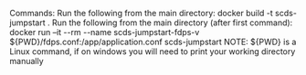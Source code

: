 Commands:
Run the following from the main directory:  docker build -t scds-jumpstart .
Run the following from the main directory (after first command): docker run –it --rm --name scds-jumpstart-fdps-v 
${PWD}/fdps.conf:/app/application.conf scds-jumpstart
NOTE: ${PWD} is a Linux command, if on windows you will need to print your working directory manually


